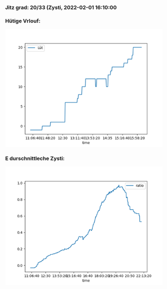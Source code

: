 ### Jitz grad: 20/33 (Zysti, 2022-02-01 16:10:00

### Hütige Vrlouf:
![Graph](Today.png)

### E durschnittleche Zysti:
![Graph](Zysti.png)